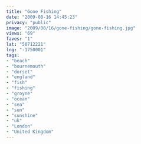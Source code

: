 ```yaml
---
title: "Gone Fishing"
date: "2009-08-16 14:45:23"
privacy: "public"
image: "2009/08/16/gone-fishing/gone-fishing.jpg"
views: "69"
faves: "1"
lat: "50712221"
lng: "-1750001"
tags:
- "beach"
- "bournemouth"
- "dorset"
- "england"
- "fish"
- "fishing"
- "groyne"
- "ocean"
- "sea"
- "sun"
- "sunshine"
- "uk"
- "London"
- "United Kingdom"
---
```

<a href="/photos/2009/08/17/gone-fishing" rel="nofollow"></a>
